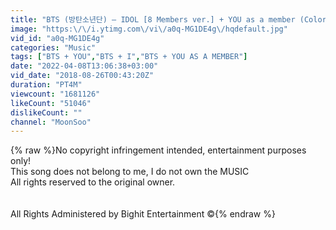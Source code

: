 ```yaml
---
title: "BTS (방탄소년단) – IDOL [8 Members ver.] + YOU as a member (Color Coded Lyrics)"
image: "https:\/\/i.ytimg.com\/vi\/a0q-MG1DE4g\/hqdefault.jpg"
vid_id: "a0q-MG1DE4g"
categories: "Music"
tags: ["BTS + YOU","BTS + I","BTS + YOU AS A MEMBER"]
date: "2022-04-08T13:06:38+03:00"
vid_date: "2018-08-26T00:43:20Z"
duration: "PT4M"
viewcount: "1681126"
likeCount: "51046"
dislikeCount: ""
channel: "MoonSoo"
---
```

{% raw %}No copyright infringement intended, entertainment purposes only!<br />This song does not belong to me, I do not own the MUSIC<br />All rights reserved to the original owner.<br /><br /><br />All Rights Administered by Bighit Entertainment ©{% endraw %}
